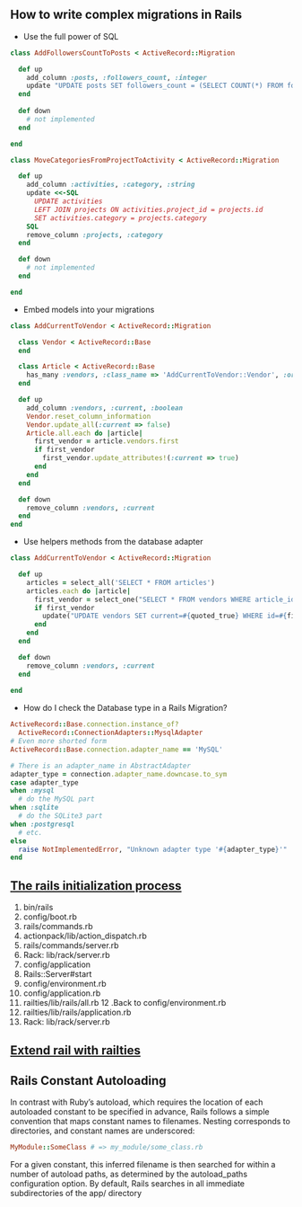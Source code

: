 How to write complex migrations in Rails
---
- Use the full power of SQL
```ruby
class AddFollowersCountToPosts < ActiveRecord::Migration

  def up
    add_column :posts, :followers_count, :integer
    update "UPDATE posts SET followers_count = (SELECT COUNT(*) FROM followers WHERE followers.post_id = posts.id)"
  end
  
  def down
    # not implemented
  end

end
```

```ruby
class MoveCategoriesFromProjectToActivity < ActiveRecord::Migration

  def up
    add_column :activities, :category, :string
    update <<-SQL
      UPDATE activities
      LEFT JOIN projects ON activities.project_id = projects.id
      SET activities.category = projects.category
    SQL
    remove_column :projects, :category
  end

  def down
    # not implemented
  end

end
```
* Embed models into your migrations
```ruby
class AddCurrentToVendor < ActiveRecord::Migration

  class Vendor < ActiveRecord::Base
  end

  class Article < ActiveRecord::Base
    has_many :vendors, :class_name => 'AddCurrentToVendor::Vendor', :order => 'created_at'
  end

  def up
    add_column :vendors, :current, :boolean
    Vendor.reset_column_information
    Vendor.update_all(:current => false)
    Article.all.each do |article|
      first_vendor = article.vendors.first
      if first_vendor
        first_vendor.update_attributes!(:current => true)
      end
    end
  end

  def down
    remove_column :vendors, :current
  end
end
```
* Use helpers methods from the database adapter
```ruby
class AddCurrentToVendor < ActiveRecord::Migration

  def up
    articles = select_all('SELECT * FROM articles')
    articles.each do |article|
      first_vendor = select_one("SELECT * FROM vendors WHERE article_id = #{article['id']}")
      if first_vendor
        update("UPDATE vendors SET current=#{quoted_true} WHERE id=#{first_vendor['id']}")
      end
    end
  end

  def down
    remove_column :vendors, :current
  end
  
end
```
* How do I check the Database type in a Rails Migration?
```ruby
ActiveRecord::Base.connection.instance_of? 
  ActiveRecord::ConnectionAdapters::MysqlAdapter 
# Even more shorted form
ActiveRecord::Base.connection.adapter_name == 'MySQL'

# There is an adapter_name in AbstractAdapter
adapter_type = connection.adapter_name.downcase.to_sym
case adapter_type
when :mysql
  # do the MySQL part
when :sqlite
  # do the SQLite3 part
when :postgresql
  # etc.
else
  raise NotImplementedError, "Unknown adapter type '#{adapter_type}'"
end
```
[The rails initialization process](http://guides.rubyonrails.org/v3.2.9/initialization.html)
---
1. bin/rails
2. config/boot.rb
3. rails/commands.rb
4. actionpack/lib/action_dispatch.rb
5. rails/commands/server.rb
6. Rack: lib/rack/server.rb
7. config/application
8. Rails::Server#start
9. config/environment.rb
10. config/application.rb
11. railties/lib/rails/all.rb
12 .Back to config/environment.rb
13. railties/lib/rails/application.rb
14. Rack: lib/rack/server.rb

[Extend rail with railties](https://blog.engineyard.com/2010/extending-rails-3-with-railties)
---
Rails Constant Autoloading
---
In contrast with Ruby’s autoload, which requires the location of each autoloaded constant to be specified in advance, Rails follows a simple convention that maps constant names to filenames. Nesting corresponds to directories, and constant names are underscored:
```ruby
MyModule::SomeClass # => my_module/some_class.rb
```
For a given constant, this inferred filename is then searched for within a number of autoload paths, as determined by the autoload_paths configuration option. By default, Rails searches in all immediate subdirectories of the app/ directory

